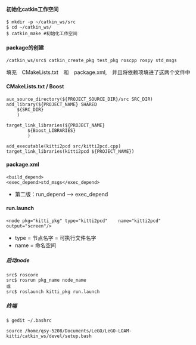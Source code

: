 
#### 初始化catkin工作空间
    $ mkdir -p ~/catkin_ws/src
    $ cd ~/catkin_ws/
    $ catkin_make #初始化工作空间

#### package的创建
    /catkin_ws/src$ catkin_create_pkg test_pkg roscpp rospy std_msgs
填充　CMakeLists.txt　和　package.xml,　并且将依赖项填进了这两个文件中

#### CMakeLists.txt / Boost
    aux_source_directory(${PROJECT_SOURCE_DIR}/src SRC_DIR)
    add_library(${PROJECT_NAME} SHARED
        ${SRC_DIR}
        )
    
    target_link_libraries(${PROJECT_NAME}
            ${Boost_LIBRARIES}
            )
        
    add_executable(kitti2pcd src/kitti2pcd.cpp)
    target_link_libraries(kitti2pcd ${PROJECT_NAME})
    
#### package.xml
    <build_depend>
    <exec_depend>std_msgs</exec_depend>
- 第二版：run_depend --> exec_depend


#### run.launch
    <node pkg="kitti_pkg" type="kitti2pcd"    name="kitti2pcd"    output="screen"/>
- type = 节点名字 = 可执行文件名字
- name = 命名空间

##### 启动node
    src$ roscore
    src$ rosrun pkg_name node_name
    或
    src$ roslaunch kitti_pkg run.launch

##### 终端
    $ gedit ~/.bashrc
    
    source /home/qsy-5208/Documents/LeGO/LeGO-LOAM-kitti/catkin_ws/devel/setup.bash